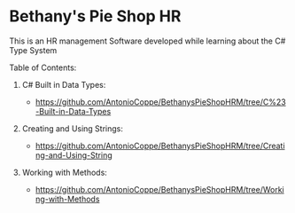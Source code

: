 # Bethany's Pie Shop HR  

This is an HR management Software developed while learning about the C# Type System

Table of Contents:

1. C# Built in Data Types:  

    - <https://github.com/AntonioCoppe/BethanysPieShopHRM/tree/C%23-Built-in-Data-Types>

2. Creating and Using Strings:

    - <https://github.com/AntonioCoppe/BethanysPieShopHRM/tree/Creating-and-Using-String>

3. Working with Methods:

    - <https://github.com/AntonioCoppe/BethanysPieShopHRM/tree/Working-with-Methods>  
